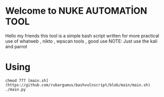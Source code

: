 # Welcome to NUKE AUTOMATİON TOOL

Hello my friends this tool is a simple bash script written for more practical use of whatweb , nikto , wpscan tools , good use
NOTE: Just use the kali and parrot


# Using

    chmod 777 [main.sh](https://github.com/rubargumus/bashvulnscript/blob/main/main.sh)
    ./main.py


